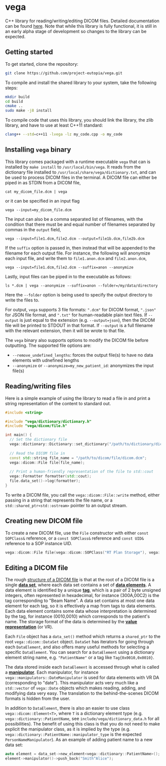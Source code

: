 # vega

C++ library for reading/writing/editing DICOM files.
Detailed documentation can be found [here](https://project-eutopia.github.io/vega/).
Note that while this library is fully functional, it is still in an early alpha stage of development so changes to the library can be expected.

## Getting started

To get started, clone the repository:

```bash
git clone https://github.com/project-eutopia/vega.git
```

To compile and install the shared library to your system, take the following steps:

```bash
mkdir build
cd build
cmake ..
sudo make -j8 install
```

To compile code that uses this library, you should link the library, the zlib library, and have to use at least C++11 standard:

```bash
clang++ --std=c++11 -lvega -lz my_code.cpp -o my_code
```

## Installing `vega` binary

This library comes packaged with a runtime executable `vega` that can is installed by `make install` to `/usr/local/bin/vega`.
It reads from the dictionary file installed to `/usr/local/share/vega/dictionary.txt`, and can be used to process DICOM files in the terminal.
A DICOM file can either be piped in as STDIN from a DICOM file,
```
cat my_dicom_file.dcm | vega
```
or it can be specified in an input flag
```
vega --input=my_dicom_file.dcm
```
The input can also be a comma separated list of filenames, with the condition that there must be and equal number of filenames separated by commas in the `output` field,
```
vega --input=file1.dcm,file2.dcm --output=file1b.dcm,file2b.dcm
```
If the `suffix` option is passed in, then instead that will be appended to the filename for each output file.
For instance, the following will anonymize each input file, and write them to `file1.anon.dcm` and `file2.anon.dcm`,
```
vega --input=file1.dcm,file2.dcm --suffix=anon --anonymize
```
Lastly, input files can be piped in to the executable as follows:
```
ls *.dcm | vega --anonymize --suffix=anon --folder=/my/data/directory
```
Here the `--folder` option is being used to specify the output directory to write the files to.


For output, `vega` supports 3 file formats: `".dcm"` for DICOM format, `".json"` for JSON file format, and `".txt"` for human-readable plain text files.
If `--output` is just equal to the extension (e.g. `--output=json`), then the DICOM file will be printed to STDOUT in that format.
If `--output` is a full filename with the relevant extension, then it will be wrote to that file.

The `vega` binary also supports options to modify the DICOM file before outputting.
The supported file options are:
- `--remove_undefined_lengths`: forces the output file(s) to have no data elements with udnefined lengths
- `--anonymize` or `--anonymize=my_new_patient_id`: anonymizes the input file(s)

## Reading/writing files

Here is a simple example of using the library to read a file in and print a string representation of the content to standard out.

```C++
#include <string>

#include "vega/dictionary/dictionary.h"
#include "vega/dicom/file.h"

int main() {
  // Set the dictionary file
  vega::dictionary::Dictionary::set_dictionary("/path/to/dictionary/dictionary.txt");
  
  // Read the DICOM file in
  const std::string file_name = "/path/to/dicom/file/dicom.dcm";
  vega::dicom::File file(file_name);
  
  // Print a human-friendly representation of the file to std::cout
  vega::Formatter formatter(std::cout);
  file.data_set()->log(formatter);
}
```

To write a DICOM file, you call the `vega::dicom::File::write` method, either passing in a string that represents the file name, or a `std::shared_ptr<std::ostream>` pointer to an output stream.

## Creating new DICOM file

To create a new DICOM file, use the `File` constructor with either `const SOPClass&` reference, or a `const SOPClass&` reference and `const UID&` reference to a SOP instance UID.

```c++
vega::dicom::File file(vega::dicom::SOPClass("RT Plan Storage"), vega::UID("1.2.3.4.5"));
```

## Editing a DICOM file

The rough [structure of a DICOM file](http://dicom.nema.org/dicom/2013/output/chtml/part05/chapter_7.html) is that at the root of a DICOM file is a single [**data set**](https://project-eutopia.github.io/vega/classvega_1_1dicom_1_1DataSet.html), where each data set contains a set of [**data elements**](https://project-eutopia.github.io/vega/classvega_1_1dicom_1_1DataElement.html).
A data element is identified by a unique [**tag**](https://project-eutopia.github.io/vega/classvega_1_1Tag.html), which is a pair of 2 byte unsigned integers, often represented in hexadecimal, for instance (300A,00C2) is the tag corresponding to "Beam Name".
A data set contains at most one data element for each tag, so it is effectively a map from tags to data elements.
Each data element contains some data whose interpretation is determined by the tag, for instance (0010,0010) which corresponds to the patient's name.
The storage format of the data is determined by the [**value representation**](https://project-eutopia.github.io/vega/classvega_1_1VR.html) (or VR).

Each `File` object has a `data_set()` method which returns a `shared_ptr` to the root `vega::dicom::DataSet` object.
`DataSet` has iterators for going through each `DataElement`, and also offers many useful methods for selecting a specific `DataElement`.
You can search for a `DataElement` using a dictionary element string name, e.g. `"PatientName"` or a tag like `Tag{0x0010,0x0010}`.

The data stored inside each `DataElement` is accessed through what is called a [**manipulator**](https://project-eutopia.github.io/vega/namespacevega_1_1manipulators.html).
Each manipulator, for instance `vega::manipulators::DateManipulator` is used for data elements with VR DA (corresponding to "date").
This manipulator acts very much like a `std::vector` of `vega::Date` objects which makes reading, adding, and modifying data very easy.
The translation to the behind-the-scenes DICOM formats is hidden from the user.

In addition to `DataElement`, there is also an easier to use class `vega::dicom::Element<T>`, where `T` is a dictionary element type (e.g. `vega::dictionary::PatientName`, see `include/vega/dictionary_data.h` for all possibilities).
The benefit of using this class is that you do not need to make explicit the manipulator class, as it is implied by the type (e.g. `vega::dictionary::PatientName::manipulator_type` is the expected `PersonNameManipulator`).
As an example of adding patient name to a new data set:

```c++
auto element = data_set->new_element<vega::dictionary::PatientName>();
element->manipulator()->push_back("Smith^Alice");
```
